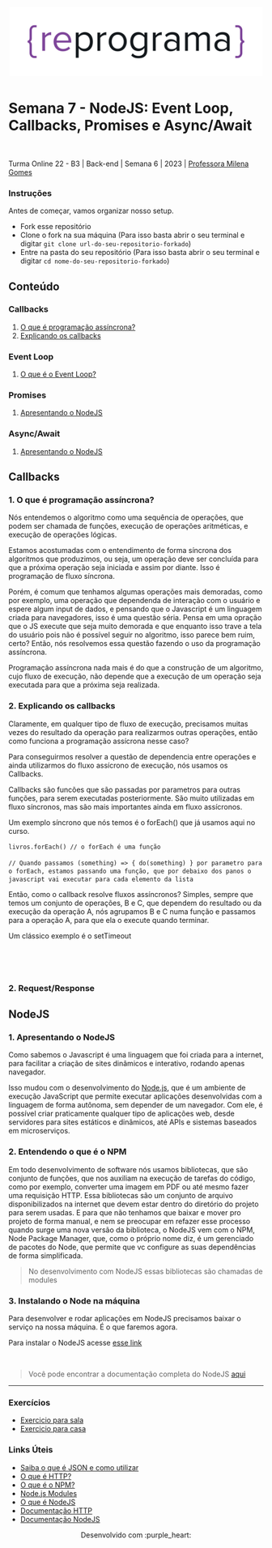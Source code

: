 <h1 align="center">
  <img src="assets/reprograma-fundos-claros.png" alt="logo reprograma" width="500">
</h1>

# Semana 7 - NodeJS: Event Loop, Callbacks, Promises e Async/Await

</br>

Turma Online 22 - B3 | Back-end | Semana 6 | 2023 | [Professora Milena Gomes](https://www.linkedin.com/in/milena-gr/) 


### Instruções
Antes de começar, vamos organizar nosso setup.
* Fork esse repositório 
* Clone o fork na sua máquina (Para isso basta abrir o seu terminal e digitar `git clone url-do-seu-repositorio-forkado`)
* Entre na pasta do seu repositório (Para isso basta abrir o seu terminal e digitar `cd nome-do-seu-repositorio-forkado`)


## **Conteúdo**

### Callbacks
1. [O que é programação assíncrona?](#1-o-que-é-programação-assíncrona)
2. [Explicando os callbacks](#2-explicando-os-callbacks)

### Event Loop 
1. [O que é o Event Loop?](#1-o-que-é-o-event-loop)

### Promises
1. [Apresentando o NodeJS](#1-apresentando-o-nodejs)


### Async/Await
1. [Apresentando o NodeJS](#1-apresentando-o-nodejs)


## **Callbacks**

### **1. O que é programação assíncrona?**

Nós entendemos o algoritmo como uma sequência de operações, que podem ser chamada de funções, execução de operações aritméticas, e execução de operações lógicas. 

Estamos acostumadas com o entendimento de forma síncrona dos algoritmos que produzimos, ou seja, um operação deve ser concluída para que a próxima operação seja iniciada e assim por diante. Isso é programação de fluxo síncrona.

Porém, é comum que tenhamos algumas operações mais demoradas, como por exemplo, uma operação que dependenda de interação com o usuário e espere algum input de dados, e pensando que o Javascript é um linguagem criada para navegadores, isso é uma questão séria. Pensa em uma opração que o JS execute que seja muito demorada e que enquanto isso trave a tela do usuário pois não é possível seguir no algoritmo, isso parece bem ruim, certo? Então, nós resolvemos essa questão fazendo o uso da programação assíncrona.

Programação assíncrona nada mais é do que a construção de um algoritmo, cujo fluxo de execução, não depende que a execução de um operação seja executada para que a próxima seja realizada.


### **2. Explicando os callbacks**

Claramente, em qualquer tipo de fluxo de execução, precisamos muitas vezes do resultado da operação para realizarmos outras operações, então como funciona a programação assícrona nesse caso?

Para conseguirmos resolver a questão de dependencia entre operações e ainda utilizarmos do fluxo assícrono de execução, nós usamos os Callbacks.

Callbacks são funcões que são passadas por parametros para outras funções, para serem executadas posteriormente. São muito utilizadas em fluxo síncronos, mas são mais importantes ainda em fluxo assícronos. 

Um exemplo síncrono que nós temos é o forEach() que já usamos aqui no curso.

```
livros.forEach() // o forEach é uma função

// Quando passamos (something) => { do(something) } por parametro para o forEach, estamos passando uma função, que por debaixo dos panos o javascript vai executar para cada elemento da lista
```

Então, como o callback resolve fluxos assíncronos? Simples, sempre que temos um conjunto de operações, B e C, que dependem do resultado ou da execução da operação A, nós agrupamos B e C numa função e passamos para a operação A, para que ela o execute quando terminar.

Um clássico exemplo é o setTimeout
```

```

</br></br>

### **2. Request/Response**

## **NodeJS**

### **1. Apresentando o NodeJS**
Como sabemos o Javascript é uma linguagem que foi criada para a internet, para facilitar a criação de sites dinâmicos e interativo, rodando apenas navegador.  

Isso mudou com o desenvolvimento do [Node.js](https://nodejs.org/pt-br/docs), que é um ambiente de execução JavaScript que permite executar aplicações desenvolvidas com a linguagem de forma autônoma, sem depender de um navegador. Com ele, é possível criar praticamente qualquer tipo de aplicações web, desde servidores para sites estáticos e dinâmicos, até APIs e sistemas baseados em microserviços.


### **2. Entendendo o que é o NPM**
Em todo desenvolvimento de software nós usamos bibliotecas, que são conjunto de funções, que nos auxiliam na execução de tarefas do código, como por exemplo, converter uma imagem em PDF ou até mesmo fazer uma requisição HTTP. Essa bibliotecas são um conjunto de arquivo disponibilizados na internet que devem estar dentro do diretório do projeto para serem usadas. E para que não tenhamos que baixar e mover pro projeto de forma manual, e nem se preocupar em refazer esse processo quando surge uma nova versão da biblioteca, o NodeJS vem com o NPM, Node Package Manager, que, como o próprio nome diz, é um gerenciado de pacotes do Node, que permite que vc configure as suas dependências de forma simplificada.

> No desenvolvimento com NodeJS essas bibliotecas são chamadas de modules


### **3. Instalando o Node na máquina**
Para desenvolver e rodar aplicações em NodeJS precisamos baixar o serviço na nossa máquina. É o que faremos agora.

Para instalar o NodeJS acesse [esse link](https://nodejs.org/pt-br/download)

</br>

> Você pode encontrar a documentação completa do NodeJS [aqui](https://nodejs.org/pt-br/docs)


***
### Exercícios 
* [Exercicio para sala](/exercicios/para-sala)
* [Exercicio para casa](/exercicios/para-casa)


### Links Úteis
- [Saiba o que é JSON e como utilizar](https://www.alura.com.br/artigos/o-que-e-json)
- [O que é HTTP?](https://tecnoblog.net/responde/o-que-e-http/)
- [O que é o NPM?](https://www.hostinger.com.br/tutoriais/o-que-e-npm)
- [Node.js Modules](https://www.w3schools.com/nodejs/nodejs_modules.asp)
- [O que é NodeJS](https://tecnoblog.net/responde/o-que-e-node-js-guia-para-iniciantes/)
- [Documentação HTTP](https://developer.mozilla.org/pt-BR/docs/Web/HTTP/Overview)
- [Documentação NodeJS](https://nodejs.org/pt-br/docs)


<p align="center">
Desenvolvido com :purple_heart:  
</p>

